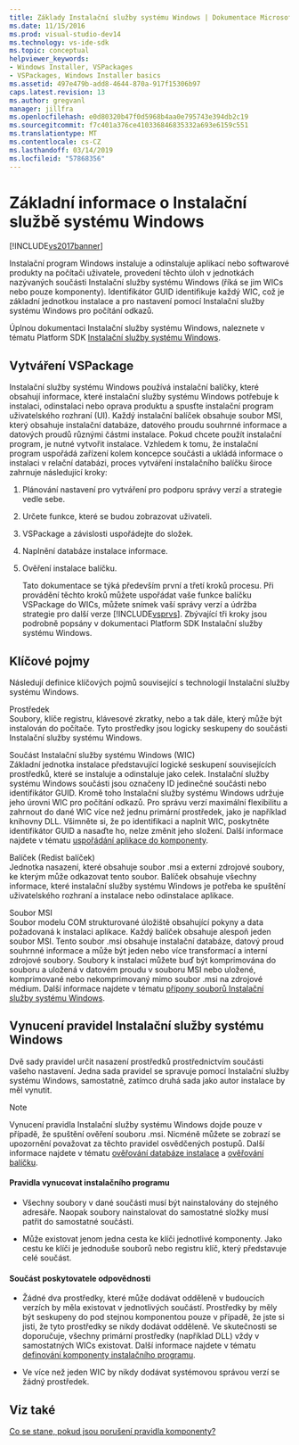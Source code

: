 ```yaml
---
title: Základy Instalační služby systému Windows | Dokumentace Microsoftu
ms.date: 11/15/2016
ms.prod: visual-studio-dev14
ms.technology: vs-ide-sdk
ms.topic: conceptual
helpviewer_keywords:
- Windows Installer, VSPackages
- VSPackages, Windows Installer basics
ms.assetid: 497e479b-add8-4644-870a-917f15306b97
caps.latest.revision: 13
ms.author: gregvanl
manager: jillfra
ms.openlocfilehash: e0d80320b47f0d5968b4aa0e795743e394db2c19
ms.sourcegitcommit: f7c401a376ce410336846835332a693e6159c551
ms.translationtype: MT
ms.contentlocale: cs-CZ
ms.lasthandoff: 03/14/2019
ms.locfileid: "57868356"
---
```

# <a name="windows-installer-basics"></a>Základní informace o Instalační službě systému Windows
[!INCLUDE[vs2017banner](../../includes/vs2017banner.md)]

Instalační program Windows instaluje a odinstaluje aplikací nebo softwarové produkty na počítači uživatele, provedení těchto úloh v jednotkách nazývaných součásti Instalační služby systému Windows (říká se jim WICs nebo pouze komponenty). Identifikátor GUID identifikuje každý WIC, což je základní jednotkou instalace a pro nastavení pomocí Instalační služby systému Windows pro počítání odkazů.  
  
 Úplnou dokumentaci Instalační služby systému Windows, naleznete v tématu Platform SDK [Instalační služby systému Windows](/previous-versions/2kt85ked(v=vs.120)).  
  
## <a name="authoring-a-vspackage"></a>Vytváření VSPackage  
 Instalační služby systému Windows používá instalační balíčky, které obsahují informace, které instalační služby systému Windows potřebuje k instalaci, odinstalaci nebo oprava produktu a spusťte instalační program uživatelského rozhraní (UI). Každý instalační balíček obsahuje soubor MSI, který obsahuje instalační databáze, datového proudu souhrnné informace a datových proudů různými částmi instalace. Pokud chcete použít instalační program, je nutné vytvořit instalace. Vzhledem k tomu, že instalační program uspořádá zařízení kolem koncepce součásti a ukládá informace o instalaci v relační databázi, proces vytváření instalačního balíčku široce zahrnuje následující kroky:  
  
1. Plánování nastavení pro vytváření pro podporu správy verzí a strategie vedle sebe.  
  
2. Určete funkce, které se budou zobrazovat uživateli.  
  
3. VSPackage a závislosti uspořádejte do složek.  
  
4. Naplnění databáze instalace informace.  
  
5. Ověření instalace balíčku.  
  
   Tato dokumentace se týká především první a třetí kroků procesu. Při provádění těchto kroků můžete uspořádat vaše funkce balíčku VSPackage do WICs, můžete snímek vaší správy verzí a údržba strategie pro další verze [!INCLUDE[vsprvs](../../includes/vsprvs-md.md)]. Zbývající tři kroky jsou podrobně popsány v dokumentaci Platform SDK Instalační služby systému Windows.  
  
## <a name="key-terms"></a>Klíčové pojmy  
 Následují definice klíčových pojmů související s technologií Instalační služby systému Windows.  
  
 Prostředek  
 Soubory, klíče registru, klávesové zkratky, nebo a tak dále, který může být instalován do počítače. Tyto prostředky jsou logicky seskupeny do součásti Instalační služby systému Windows.  
  
 Součást Instalační služby systému Windows (WIC)  
 Základní jednotka instalace představující logické seskupení souvisejících prostředků, které se instaluje a odinstaluje jako celek. Instalační služby systému Windows součásti jsou označeny ID jedinečné součásti nebo identifikátor GUID. Kromě toho Instalační služby systému Windows udržuje jeho úrovni WIC pro počítání odkazů. Pro správu verzí maximální flexibilitu a zahrnout do dané WIC více než jednu primární prostředek, jako je například knihovny DLL. Všimněte si, že po identifikaci a naplnit WIC, poskytněte identifikátor GUID a nasaďte ho, nelze změnit jeho složení. Další informace najdete v tématu [uspořádání aplikace do komponenty](http://msdn.microsoft.com/library/aa370561.aspx).  
  
 Balíček (Redist balíček)  
 Jednotka nasazení, které obsahuje soubor .msi a externí zdrojové soubory, ke kterým může odkazovat tento soubor. Balíček obsahuje všechny informace, které instalační služby systému Windows je potřeba ke spuštění uživatelského rozhraní a instalace nebo odinstalace aplikace.  
  
 Soubor MSI  
 Soubor modelu COM strukturované úložiště obsahující pokyny a data požadovaná k instalaci aplikace. Každý balíček obsahuje alespoň jeden soubor MSI. Tento soubor .msi obsahuje instalační databáze, datový proud souhrnné informace a může být jeden nebo více transformací a interní zdrojové soubory. Soubory k instalaci můžete buď být komprimována do souboru a uložená v datovém proudu v souboru MSI nebo uložené, komprimované nebo nekomprimovaný mimo soubor .msi na zdrojové médium. Další informace najdete v tématu [přípony souborů Instalační služby systému Windows](http://msdn.microsoft.com/library/aa372842\(VS.85\).aspx).  
  
## <a name="windows-installer-rules-enforcement"></a>Vynucení pravidel Instalační služby systému Windows  
 Dvě sady pravidel určit nasazení prostředků prostřednictvím součásti vašeho nastavení. Jedna sada pravidel se spravuje pomocí Instalační služby systému Windows, samostatně, zatímco druhá sada jako autor instalace by měl vynutit.  
  
> [!NOTE]
>  Vynucení pravidla Instalační služby systému Windows dojde pouze v případě, že spuštění ověření souboru .msi. Nicméně můžete se zobrazí se upozornění považovat za těchto pravidel osvědčených postupů. Další informace najdete v tématu [ověřování databáze instalace](http://msdn.microsoft.com/library/aa372477\(VS.85\).aspx) a [ověřování balíčku](http://msdn.microsoft.com/library/aa370569\(VS.85\).aspx).  
  
#### <a name="installer-enforced-rules"></a>Pravidla vynucovat instalačního programu  
  
-   Všechny soubory v dané součásti musí být nainstalovány do stejného adresáře. Naopak soubory nainstalovat do samostatné složky musí patřit do samostatné součásti.  
  
-   Může existovat jenom jedna cesta ke klíči jednotlivé komponenty. Jako cestu ke klíči je jednoduše souborů nebo registru klíč, který představuje celé součást.  
  
#### <a name="component-provider-responsibilities"></a>Součást poskytovatele odpovědnosti  
  
-   Žádné dva prostředky, které může dodávat odděleně v budoucích verzích by měla existovat v jednotlivých součástí. Prostředky by měly být seskupeny do pod stejnou komponentou pouze v případě, že jste si jisti, že tyto prostředky se nikdy dodávat odděleně. Ve skutečnosti se doporučuje, všechny primární prostředky (například DLL) vždy v samostatných WICs existovat. Další informace najdete v tématu [definování komponenty instalačního programu](http://msdn.microsoft.com/library/aa368269\(VS.85\).aspx).  
  
-   Ve více než jeden WIC by nikdy dodávat systémovou správou verzí se žádný prostředek.  
  
## <a name="see-also"></a>Viz také  
 [Co se stane, pokud jsou porušení pravidla komponenty?](http://msdn.microsoft.com/library/aa372795\(VS.85\).aspx)
